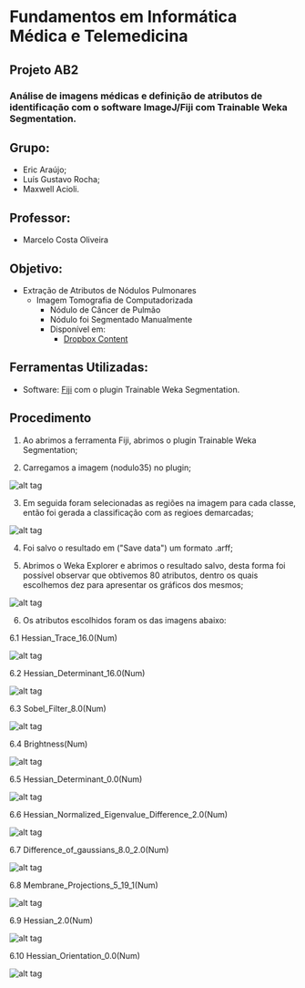 # Fundamentos em Informática Médica e Telemedicina

## Projeto AB2

### Análise de imagens médicas e definição de atributos de identificação com o software ImageJ/Fiji com Trainable Weka Segmentation.

## Grupo:
* Eric Araújo;
* Luís Gustavo Rocha;
* Maxwell Acioli.

## Professor:
* Marcelo Costa Oliveira

## Objetivo:

* Extração de Atributos de Nódulos Pulmonares
  * Imagem Tomografia de Computadorizada
    * Nódulo de Câncer de Pulmão
    * Nódulo foi Segmentado Manualmente
    * Disponível em:
      * [Dropbox Content](https://dl.dropboxusercontent.com/u/11507361/noduloSegmentado.tar)

## Ferramentas Utilizadas:

* Software: [Fiji](https://fiji.sc/) com o plugin Trainable Weka Segmentation.

## Procedimento

1. Ao abrimos a ferramenta Fiji, abrimos o plugin Trainable Weka Segmentation;

2. Carregamos a imagem (nodulo35) no plugin;

  ![alt tag](https://github.com/LedZeck/telemedicina2016-1/blob/master/Image-nodulo.PNG)

3. Em seguida foram selecionadas as regiões na imagem para cada classe, então foi gerada a classificação com as regioes demarcadas;

  ![alt tag](https://github.com/LedZeck/telemedicina2016-1/blob/master/Image-1.PNG)

4. Foi salvo o resultado em ("Save data") um formato .arff;

5. Abrimos o Weka Explorer e abrimos o resultado salvo, desta forma foi possível observar que obtivemos 80 atributos, dentro os quais escolhemos dez para apresentar os gráficos dos mesmos;

  ![alt tag](https://github.com/LedZeck/telemedicina2016-1/blob/master/Image-0.PNG)

6. Os atributos escolhidos foram os das imagens abaixo:

  6.1 Hessian_Trace_16.0(Num)

  ![alt tag](https://github.com/LedZeck/telemedicina2016-1/blob/master/Image-2.PNG)

  6.2 Hessian_Determinant_16.0(Num)

  ![alt tag](https://github.com/LedZeck/telemedicina2016-1/blob/master/Image-3.PNG)

  6.3 Sobel_Filter_8.0(Num)

  ![alt tag](https://github.com/LedZeck/telemedicina2016-1/blob/master/Image-4.PNG)

  6.4 Brightness(Num)

  ![alt tag](https://github.com/LedZeck/telemedicina2016-1/blob/master/Image-5.PNG)

  6.5 Hessian_Determinant_0.0(Num)

  ![alt tag](https://github.com/LedZeck/telemedicina2016-1/blob/master/Image-6.PNG)

  6.6 Hessian_Normalized_Eigenvalue_Difference_2.0(Num)

  ![alt tag](https://github.com/LedZeck/telemedicina2016-1/blob/master/Image-7.PNG)

  6.7 Difference_of_gaussians_8.0_2.0(Num)

  ![alt tag](https://github.com/LedZeck/telemedicina2016-1/blob/master/Image-8.PNG)

  6.8 Membrane_Projections_5_19_1(Num)

  ![alt tag](https://github.com/LedZeck/telemedicina2016-1/blob/master/Image-9.PNG)

  6.9 Hessian_2.0(Num)

  ![alt tag](https://github.com/LedZeck/telemedicina2016-1/blob/master/Image-10.PNG)

  6.10 Hessian_Orientation_0.0(Num)

  ![alt tag](https://github.com/LedZeck/telemedicina2016-1/blob/master/Image-11.PNG)
